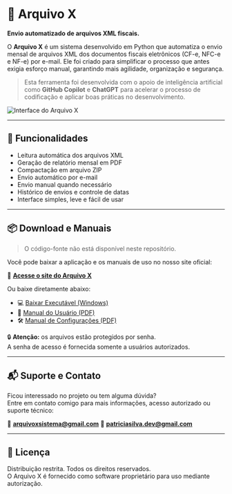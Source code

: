 # 📁 Arquivo X

**Envio automatizado de arquivos XML fiscais.**

O **Arquivo X** é um sistema desenvolvido em Python que automatiza o envio mensal de arquivos XML dos documentos fiscais eletrônicos (CF-e, NFC-e e NF-e) por e-mail. Ele foi criado para simplificar o processo que antes exigia esforço manual, garantindo mais agilidade, organização e segurança.

> Esta ferramenta foi desenvolvida com o apoio de inteligência artificial como **GitHub Copilot** e **ChatGPT** para acelerar o processo de codificação e aplicar boas práticas no desenvolvimento. 

![Interface do Arquivo X](./img/interface-arquivox.jpg)

---

## 🚀 Funcionalidades

- Leitura automática dos arquivos XML
- Geração de relatório mensal em PDF
- Compactação em arquivo ZIP
- Envio automático por e-mail
- Envio manual quando necessário
- Histórico de envios e controle de datas
- Interface simples, leve e fácil de usar

---

## 📦 Download e Manuais

> O código-fonte não está disponível neste repositório.

Você pode baixar a aplicação e os manuais de uso no nosso site oficial:

🔗 [**Acesse o site do Arquivo X**](https://seudominio.com.br)

Ou baixe diretamente abaixo:

- 💻 [Baixar Executável (Windows)](https://drive.google.com/file/d/1-zAiGsZi_M20-l1-7mgBjjlhyYpZEE8Y/view?usp=sharing)
- 📘 [Manual do Usuário (PDF)](./docs/manual-usuario.pdf)
- 🛠️ [Manual de Configurações (PDF)](./docs/manual-configuracoes.pdf)

🔒 **Atenção:** os arquivos estão protegidos por senha.  
A senha de acesso é fornecida somente a usuários autorizados.

---

## 📬 Suporte e Contato

Ficou interessado no projeto ou tem alguma dúvida?  
Entre em contato comigo para mais informações, acesso autorizado ou suporte técnico:

📧 **arquivoxsistema@gmail.com**
📧 **patriciasilva.dev@gmail.com**

---

## 📃 Licença

Distribuição restrita. Todos os direitos reservados.  
O Arquivo X é fornecido como software proprietário para uso mediante autorização.


